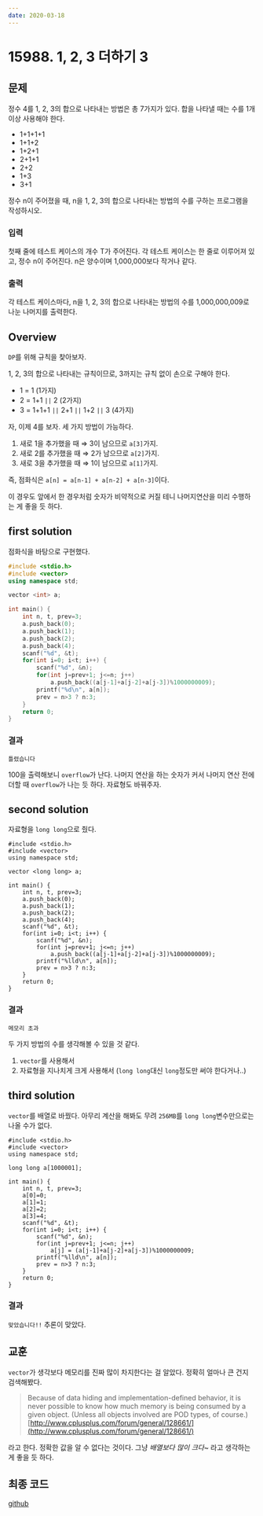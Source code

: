 ```yaml
---
date: 2020-03-18
---
```

# 15988. 1, 2, 3 더하기 3
## 문제

정수 4를 1, 2, 3의 합으로 나타내는 방법은 총 7가지가 있다. 합을 나타낼 때는 수를 1개 이상 사용해야 한다.

- 1+1+1+1
- 1+1+2
- 1+2+1
- 2+1+1
- 2+2
- 1+3
- 3+1

정수 n이 주어졌을 때, n을 1, 2, 3의 합으로 나타내는 방법의 수를 구하는 프로그램을 작성하시오.

### 입력

첫째 줄에 테스트 케이스의 개수 T가 주어진다. 각 테스트 케이스는 한 줄로 이루어져 있고, 정수 n이 주어진다. n은 양수이며 1,000,000보다 작거나 같다.

### 출력

각 테스트 케이스마다, n을 1, 2, 3의 합으로 나타내는 방법의 수를 1,000,000,009로 나눈 나머지를 출력한다.

## Overview

`DP`를 위해 규칙을 찾아보자.

1, 2, 3의 합으로 나타내는 규칙이므로, 3까지는 규칙 없이 손으로 구해야 한다.

- 1 = 1 (1가지)
- 2 = 1+1 `||` 2 (2가지)
- 3 = 1+1+1 `||` 2+1 `||` 1+2 `||` 3 (4가지)

자, 이제 4를 보자. 세 가지 방법이 가능하다.

1.  새로 1을 추가했을 때 ⇒ 3이 남으므로 `a[3]`가지.
2. 새로 2를 추가했을 때 ⇒ 2가 남으므로 `a[2]`가지.
3. 새로 3을 추가했을 때 ⇒ 1이 남으므로 `a[1]`가지.

즉, 점화식은 `a[n] = a[n-1] + a[n-2] + a[n-3]`이다.

이 경우도 앞에서 한 경우처럼 숫자가 비약적으로 커질 테니 나머지연산을 미리 수행하는 게 좋을 듯 하다.

## first solution

점화식을 바탕으로 구현했다.
```cpp
#include <stdio.h>
#include <vector>
using namespace std;

vector <int> a;

int main() {
    int n, t, prev=3;
    a.push_back(0);
    a.push_back(1);
    a.push_back(2);
    a.push_back(4);
    scanf("%d", &t);
    for(int i=0; i<t; i++) {
        scanf("%d", &n);
        for(int j=prev+1; j<=n; j++)
            a.push_back((a[j-1]+a[j-2]+a[j-3])%1000000009);
        printf("%d\n", a[n]);
        prev = n>3 ? n:3;
    }
    return 0;
}
```

### 결과

`틀렸습니다`

100을 출력해보니 `overflow`가 난다. 나머지 연산을 하는 숫자가 커서 나머지 연산 전에 더할 때 `overflow`가 나는 듯 하다. 자료형도 바꿔주자.

## second solution

자료형을 `long long`으로 줬다. 
```cpp{5,18}
#include <stdio.h>
#include <vector>
using namespace std;

vector <long long> a;

int main() {
    int n, t, prev=3;
    a.push_back(0);
    a.push_back(1);
    a.push_back(2);
    a.push_back(4);
    scanf("%d", &t);
    for(int i=0; i<t; i++) {
        scanf("%d", &n);
        for(int j=prev+1; j<=n; j++)
            a.push_back((a[j-1]+a[j-2]+a[j-3])%1000000009);
        printf("%lld\n", a[n]);
        prev = n>3 ? n:3;
    }
    return 0;
}
```
### 결과

`메모리 초과`

두 가지 방법의 수를 생각해볼 수 있을 것 같다.

1. `vector`를 사용해서
2. 자료형을 지나치게 크게 사용해서 (`long long`대신 `long`정도만 써야 한다거나..)

## third solution

`vector`를 배열로 바꿨다. 아무리 계산을 해봐도 무려 `256MB`를 `long long`변수만으로는 나올 수가 없다.
```cpp{5,9,10,11,12,17}
#include <stdio.h>
#include <vector>
using namespace std;

long long a[1000001];

int main() {
    int n, t, prev=3;
    a[0]=0;
    a[1]=1;
    a[2]=2;
    a[3]=4;
    scanf("%d", &t);
    for(int i=0; i<t; i++) {
        scanf("%d", &n);
        for(int j=prev+1; j<=n; j++)
            a[j] = (a[j-1]+a[j-2]+a[j-3])%1000000009;
        printf("%lld\n", a[n]);
        prev = n>3 ? n:3;
    }
    return 0;
}
```

### 결과

`맞았습니다!!` 추론이 맞았다. 

## 교훈

`vector`가 생각보다 메모리를 진짜 많이 차지한다는 걸 알았다. 정확히 얼마나 큰 건지 검색해봤다.

> Because of data hiding and implementation-defined behavior, it is never possible to know how much memory is being consumed by a given object. (Unless all objects involved are POD types, of course.)
> [http://www.cplusplus.com/forum/general/128661/](http://www.cplusplus.com/forum/general/128661/)

라고 한다. 정확한 값을 알 수 없다는 것이다. 그냥 *배열보다 많이 크다~* 라고 생각하는게 좋을 듯 하다.

## 최종 코드

[github](https://github.com/shinjawkwang/bojPractice/blob/master/dynamic_programming/15988.cpp)